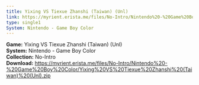 ```yaml
---
title: Yixing VS Tiexue Zhanshi (Taiwan) (Unl)
link: https://myrient.erista.me/files/No-Intro/Nintendo%20-%20Game%20Boy%20Color/Yixing%20VS%20Tiexue%20Zhanshi%20(Taiwan)%20(Unl).zip
type: single1
System: Nintendo - Game Boy Color
---
```

<b>Game:</b> Yixing VS Tiexue Zhanshi (Taiwan) (Unl)<br>
<b>System:</b> Nintendo - Game Boy Color<br>
<b>Collection:</b> No-Intro<br>
<b>Download:</b> https://myrient.erista.me/files/No-Intro/Nintendo%20-%20Game%20Boy%20Color/Yixing%20VS%20Tiexue%20Zhanshi%20(Taiwan)%20(Unl).zip